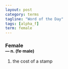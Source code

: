 ```yaml
---
layout: post
category: terms
tagline: "Word of the Day"
tags: [alpha_f]
term: female
---
```


<h3>Female<br/> <small>&mdash; n. (fe<span>&middot;</span>male)</small></h3>
<p><ol><li>the cost of a stamp</li>
</ol></p>
